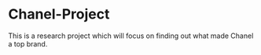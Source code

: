 # Chanel-Project
This is a research project which will focus on finding out what made Chanel a top brand.
